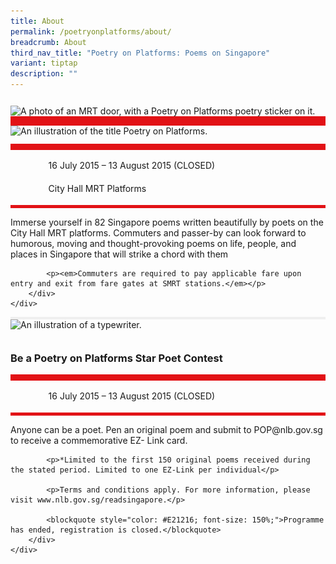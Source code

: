 ```yaml
---
title: About
permalink: /poetryonplatforms/about/
breadcrumb: About
third_nav_title: "Poetry on Platforms: Poems on Singapore"
variant: tiptap
description: ""
---
```

<section class="section__about">
<div class="container__card">
    <div class="row">
        <div class="col is-full" style="border-bottom: 15px solid #E21216; padding: 12px 0 0 0;">
            <img srcset="/images/event-images/poetry-on-platforms/poetry-on-platforms-tab-banner_400w.jpg 400w, /images/event-images/poetry-on-platforms/poetry-on-platforms-tab-banner_1000w.jpg 1000w" sizes="(max-width: 500px) 40vw, 100vw" height="250" width="1000" src="/images/event-images/poetry-on-platforms/poetry-on-platforms-tab-banner_400w.jpg" alt="A photo of an MRT door, with a Poetry on Platforms poetry sticker on it.">
        </div>
    </div>    
    <div class="row">
        <div class="col is-full" style="padding: 0 0 12px 0;">
            <img src="/images/event-images/poetry-on-platforms/poetry-on-platforms-main-image.png" alt="An illustration of the title Poetry on Platforms.">
        </div>
    </div>
        <div class="row">
            <div class="col" style="border-top: 10px solid #E21216; border-bottom: 5px solid #E21216;">
                <ul style="list-style: none; margin-left: 0px;">
                    <li style="margin-bottom: 1rem;">
                        <span class="sgds-icon sgds-icon-calendar" style="font-size: 150%; display: inline-block; float: left; vertical-align: middle;"></span>
                        <div style="line-height: 150%; padding-left: 2.3rem;">16 July 2015 – 13 August 2015 (CLOSED)</div>
                    </li> 
                    <li style="margin-bottom: 1rem;">
                        <span class="sgds-icon sgds-icon-map" style="font-size: 150%; display: inline-block; float: left; vertical-align: middle;"></span>
                        <div style="line-height: 150%; padding-left: 2.3rem;">City Hall MRT Platforms</div>
                    </li>                    
                    </ul>
            </div>
        </div>
</div>
    
<div class="container__description">
    <div class="row">
        <div class="col is-full padding--top--lg">
            <p>Immerse yourself in 82 Singapore poems written beautifully by poets on the City Hall MRT platforms. Commuters and passer-by can look forward to humorous, moving and thought-provoking poems on life, people, and places in Singapore that will strike a chord with them</p>

            <p><em>Commuters are required to pay applicable fare upon entry and exit from fare gates at SMRT stations.</em></p>
        </div>
    </div>
</div>

<div class="container__line padding--lg">
    <div class="row">
        <div class="col is-12" style="padding: 2px 0; background-color: #efefef;">
        </div>
    </div>
</div>  

<div class="container__card">
    <div class="row">
        <div class="col is-full" style="padding: 0 0 12px 0;">
            <img srcset="/images/event-images/poetry-on-platforms/pop02_400w.jpg 400w, /images/event-images/poetry-on-platforms/POP02_1000w.jpg 1000w" sizes="(max-width: 500px) 40vw, 100vw" height="581" width="1000" src="/images/event-images/poetry-on-platforms/POP02_400w.jpg" alt="An illustration of a typewriter.">
        </div>
    </div>
    <div class="row margin--bottom--xs">
        <div class="col is-12 padding--xs">
            <h3><strong>Be a Poetry on Platforms Star Poet Contest</strong></h3>
        </div>
    </div>
        <div class="row">
            <div class="col" style="border-top: 10px solid #E21216; border-bottom: 5px solid #E21216;">
                <ul style="list-style: none; margin-left: 0px;">
                    <li style="margin-bottom: 1rem;">
                        <span class="sgds-icon sgds-icon-calendar" style="font-size: 150%; display: inline-block; float: left; vertical-align: middle;"></span>
                        <div style="line-height: 150%; padding-left: 2.3rem;">16 July 2015 – 13 August 2015 (CLOSED)</div>
                    </li> 
                </ul>
            </div>
        </div>
</div>
    
<div class="container__description">
    <div class="row">
        <div class="col is-full padding--top--lg">
            <p>Anyone can be a poet. Pen an original poem and submit to POP@nlb.gov.sg to receive a commemorative EZ- Link card.</p>

            <p>*Limited to the first 150 original poems received during the stated period. Limited to one EZ-Link per individual</p>

            <p>Terms and conditions apply. For more information, please visit www.nlb.gov.sg/readsingapore.</p>
            
            <blockquote style="color: #E21216; font-size: 150%;">Programme has ended, registration is closed.</blockquote>
        </div>
    </div>
</div>
    
</section>